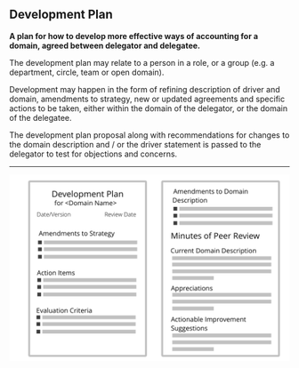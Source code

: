 ## Development Plan

**A plan for how to develop more effective ways of accounting for a domain, agreed between delegator and delegatee.**

The development plan may relate to a person in a role, or a group (e.g. a department, circle, team or open domain).

Development may happen in the form of refining description of driver and domain, amendments to strategy, new or updated agreements and specific actions to be taken, either within the domain of the delegator, or the domain of the delegatee.

The development plan proposal along with recommendations for changes to the domain description and / or the driver statement is passed to the delegator to test for objections and concerns.

---

![inline,fit](img/templates/development-plan-template.png)

